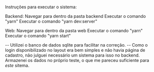 Instruções para executar o sistema: 

Backend:
Navegar para dentro da pasta backend
Executar o comando "yarn"
Executar o comando "yarn dev:server"

Web: 
Navegar para dentro da pasta web
Executar o comando "yarn"
Executar o comando "yarn start"


-- Utilizei o banco de dados sqlite para facilitar na correção.
-- Como o login disponibilizado no layout era bem simples e não havia página de cadastro,
não julguei necessário um sistema para isso no backend. Armazenei os dados no próprio
teste, o que me pareceu suficiente para *este* sitema.